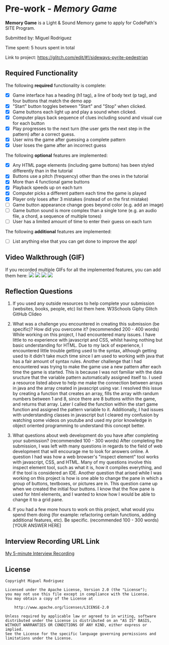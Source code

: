 # Pre-work - *Memory Game*

**Memory Game** is a Light & Sound Memory game to apply for CodePath's SITE Program. 

Submitted by: Miguel Rodriguez

Time spent: 5 hours spent in total

Link to project: https://glitch.com/edit/#!/sideways-pyrite-pedestrian

## Required Functionality

The following **required** functionality is complete:

* [X] Game interface has a heading (h1 tag), a line of body text (p tag), and four buttons that match the demo app
* [X] "Start" button toggles between "Start" and "Stop" when clicked. 
* [X] Game buttons each light up and play a sound when clicked. 
* [X] Computer plays back sequence of clues including sound and visual cue for each button
* [X] Play progresses to the next turn (the user gets the next step in the pattern) after a correct guess. 
* [X] User wins the game after guessing a complete pattern
* [X] User loses the game after an incorrect guess

The following **optional** features are implemented:

* [X] Any HTML page elements (including game buttons) has been styled differently than in the tutorial
* [X] Buttons use a pitch (frequency) other than the ones in the tutorial
* [X] More than 4 functional game buttons
* [X] Playback speeds up on each turn
* [X] Computer picks a different pattern each time the game is played
* [X] Player only loses after 3 mistakes (instead of on the first mistake)
* [ ] Game button appearance change goes beyond color (e.g. add an image)
* [ ] Game button sound is more complex than a single tone (e.g. an audio file, a chord, a sequence of multiple tones)
* [ ] User has a limited amount of time to enter their guess on each turn

The following **additional** features are implemented:

- [ ] List anything else that you can get done to improve the app!

## Video Walkthrough (GIF)

If you recorded multiple GIFs for all the implemented features, you can add them here:
![](gif1-link-here)
![](gif2-link-here)
![](gif3-link-here)
![](gif4-link-here)

## Reflection Questions
1. If you used any outside resources to help complete your submission (websites, books, people, etc) list them here. 
W3Schools
Giphy
Glitch
GitHub
Clideo

2. What was a challenge you encountered in creating this submission (be specific)? How did you overcome it? (recommended 200 - 400 words) 
While working on this project, I had encountered many issues. I have little to no experience with javascript and CSS, whilst having nothing but basic understanding for HTML. Due to my lack of experience, I encountered little trouble getting used to the syntax, although getting used to it didn't take much time since I am used to working with java that has a fair amount of syntax rules. Another challenge that I had encountered was trying to make the game use a new pattern after each time the game is started. This is because I was not familiar with the data sructure that the variable pattern automatically assigned itself to. I used a resource listed above to help me make the connection between arrays in java and the array created in javascript using var. I resolved this issue by creating a function that creates an array, fills the array with randum numbers between 1 and 8, since there are 8 buttons within the game, and returns that array. Later I called the function within the start game function and assigned the pattern variable to it. Additionally, I had issues with understanding classes in javascript but I cleared my confusion by watching some videos on youtube and used my prior knowledge in object oriented programming to understand this concept better.

3. What questions about web development do you have after completing your submission? (recommended 100 - 300 words) 
After completing the submission, I was left with many questions in regards to the field of web development that will encourage me to look for answers online. A question I had was how a web browser's "inspect element" tool works with javascript, CSS, and HTML. Many of my questions involve this inspect element tool, such as what it is, how it compiles everything, and if the tool is considered an IDE. Another question that arised while I was working on this project is how is one able to change the pane in which a group of buttons, textboxes, or pictures are in. This question came up when we created the initial four buttons. I know that the flow pane is used for html elements, and I wanted to know how I would be able to change it to a grid pane.

4. If you had a few more hours to work on this project, what would you spend them doing (for example: refactoring certain functions, adding additional features, etc). Be specific. (recommended 100 - 300 words) 
[YOUR ANSWER HERE]



## Interview Recording URL Link

[My 5-minute Interview Recording](your-link-here)


## License

    Copyright Miguel Rodriguez

    Licensed under the Apache License, Version 2.0 (the "License");
    you may not use this file except in compliance with the License.
    You may obtain a copy of the License at

        http://www.apache.org/licenses/LICENSE-2.0

    Unless required by applicable law or agreed to in writing, software
    distributed under the License is distributed on an "AS IS" BASIS,
    WITHOUT WARRANTIES OR CONDITIONS OF ANY KIND, either express or implied.
    See the License for the specific language governing permissions and
    limitations under the License.
